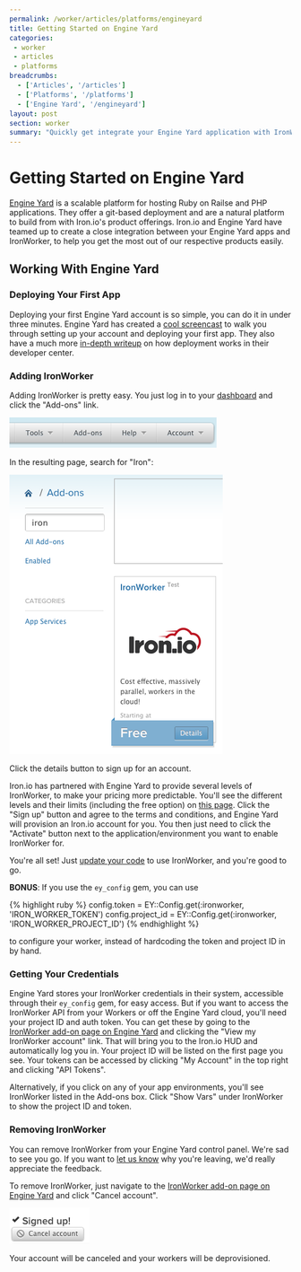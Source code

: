 ```yaml
---
permalink: /worker/articles/platforms/engineyard
title: Getting Started on Engine Yard
categories:
 - worker
 - articles
 - platforms
breadcrumbs:
  - ['Articles', '/articles']
  - ['Platforms', '/platforms']
  - ['Engine Yard', '/engineyard']
layout: post
section: worker
summary: "Quickly get integrate your Engine Yard application with IronWorker to offload processing to a massively scalable infrastructure."
---
```


# Getting Started on Engine Yard

[Engine Yard](http://www.engineyard.com) is a scalable platform for hosting 
Ruby on Railse and PHP applications. They offer a git-based deployment and 
are a natural platform to build from with Iron.io's product offerings. 
Iron.io and Engine Yard have teamed up to create a close integration between 
your Engine Yard apps and IronWorker, to help you get the most out of our 
respective products easily.

## Working With Engine Yard

### Deploying Your First App

Deploying your first Engine Yard account is so simple, you can do it in under 
three minutes. Engine Yard has created a [cool screencast](http://vimeo.com/17825326) 
to walk you through setting up your account and deploying your first app. They 
also have a much more [in-depth writeup](https://support.cloud.engineyard.com/entries/20996711-how-your-code-is-deployed-on-engine-yard-cloud) 
on how deployment works in their developer center.

### Adding IronWorker

Adding IronWorker is pretty easy. You just log in to your [dashboard](http://cloud.engineyard.com) 
and click the "Add-ons" link.

![Add-ons link](/images/engineyard/add-ons-link.png)

In the resulting page, search for "Iron":

![Search for Iron](/images/engineyard/ironworker-listing.png)

Click the details button to sign up for an account.

Iron.io has partnered with Engine Yard to provide several levels of IronWorker, 
to make your pricing more predictable. You'll see the different levels and 
their limits (including the free option) on [this page](https://cloud.engineyard.com/accounts/11395/services/954/signup). 
Click the "Sign up" button and agree to the terms and conditions, and Engine 
Yard will provision an Iron.io account for you. You then just need to click 
the "Activate" button next to the application/environment you want to enable 
IronWorker for.

You're all set! Just [update your code](/worker/start/first-worker) to use 
IronWorker, and you're good to go.

**BONUS**: If you use the `ey_config` gem, you can use

<div class="ruby">
{% highlight ruby %}
config.token = EY::Config.get(:ironworker, 'IRON_WORKER_TOKEN')
config.project_id = EY::Config.get(:ironworker, 'IRON_WORKER_PROJECT_ID')
{% endhighlight %}
</div>

to configure your worker, instead of hardcoding the token and project ID in 
by hand.

### Getting Your Credentials

Engine Yard stores your IronWorker credentials in their system, accessible 
through their `ey_config` gem, for easy access. But if you want to access 
the IronWorker API from your Workers or off the Engine Yard cloud, you'll 
need your project ID and auth token. You can get these by going to the 
[IronWorker add-on page on Engine Yard](https://cloud.engineyard.com/accounts/11395/services/954) 
and clicking the "View my IronWorker account" link. That will bring you to 
the Iron.io HUD and automatically log you in. Your project ID will be listed 
on the first page you see. Your tokens can be accessed by clicking "My Account" 
in the top right and clicking "API Tokens".

Alternatively, if you click on any of your app environments, you'll see 
IronWorker listed in the Add-ons box. Click "Show Vars" under IronWorker 
to show the project ID and token.

### Removing IronWorker

You can remove IronWorker from your Engine Yard control panel. We're sad to 
see you go. If you want to [let us know](http://support.iron.io/customer/portal/emails/new) 
why you're leaving, we'd really appreciate the feedback.

To remove IronWorker, just navigate to the 
[IronWorker add-on page on Engine Yard](https://cloud.engineyard.com/accounts/11395/services/954) 
and click "Cancel account".

![Cancel account](/images/engineyard/worker-cancel-account.png)

Your account will be canceled and your workers will be deprovisioned.
